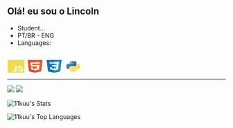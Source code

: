 ## Olá! eu sou o Lincoln
- Student...
- PT/BR - ENG
- Languages:
<div style="display: inline_block"><br>
  <img align="center" alt="Js" height="30" width="40" src="https://raw.githubusercontent.com/devicons/devicon/master/icons/javascript/javascript-plain.svg">
  <img align="center" alt="HTML" height="30" width="40" src="https://raw.githubusercontent.com/devicons/devicon/master/icons/html5/html5-original.svg">
  <img align="center" alt="CSS" height="30" width="40" src="https://raw.githubusercontent.com/devicons/devicon/master/icons/css3/css3-original.svg">
  <img align="center" alt="Python" height="30" width="40" src="https://raw.githubusercontent.com/devicons/devicon/master/icons/python/python-original.svg">
<!--   <img align="center" alt="React" height="30" width="40" src="https://raw.githubusercontent.com/devicons/devicon/master/icons/react/react-original.svg"> -->
<!--   <img align="center" alt="PHP" height="45" width="60" src="https://raw.githubusercontent.com/devicons/devicon/master/icons/php/php-original.svg"> -->
</div>
<hr/>
<div> 
  <a href="https://www.linkedin.com/in/lincoln-sadler-499151213/" target="_blank"><img src="https://img.shields.io/badge/-LinkedIn-%230077B5?style=for-the-badge&logo=linkedin&logoColor=white" target="_blank"></a> 
  <a href = "mailto:lincolnjcsadler@gmail.com"><img src="https://img.shields.io/badge/-Gmail-%23333?style=for-the-badge&logo=gmail&logoColor=white" target="_blank"></a>
</div>


![11kuu's Stats](https://github-readme-stats.vercel.app/api?username=11kuu&theme=vue-dark&show_icons=true&hide_border=true&count_private=true)

![11kuu's Top Languages](https://github-readme-stats.vercel.app/api/top-langs/?username=11kuu&theme=vue-dark&show_icons=true&hide_border=true&layout=compact)



